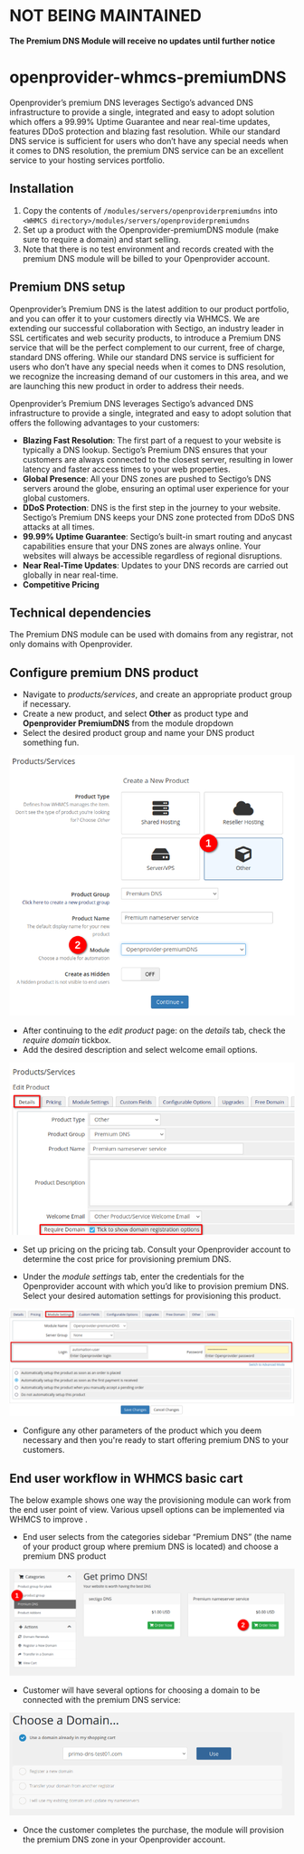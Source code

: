 # NOT BEING MAINTAINED

**The Premium DNS Module will receive no updates until further notice**

# openprovider-whmcs-premiumDNS 

Openprovider’s premium DNS leverages Sectigo’s advanced DNS infrastructure to provide a single, 
integrated and easy to adopt solution which offers a 99.99% Uptime Guarantee and near real-time updates, 
features DDoS protection and blazing fast resolution. While our standard DNS service is sufficient for 
users who don’t have any special needs when it comes to DNS resolution, the premium DNS service can be an excellent 
service to your hosting services portfolio.



## Installation

 1. Copy the contents of `/modules/servers/openproviderpremiumdns` into `<WHMCS directory>/modules/servers/openproviderpremiumdns` 
 2. Set up a product with the Openprovider-premiumDNS module (make sure to require a domain) and start selling.
 3. Note that there is no test environment and records created with the premium DNS module will be billed to your Openprovider account.



## Premium DNS setup

Openprovider’s Premium DNS is the latest addition to our product portfolio, and you can offer it to your customers directly via WHMCS. 
We are extending our successful collaboration with Sectigo, an industry leader in SSL certificates and web security products, 
to introduce a Premium DNS service that will be the perfect complement to our current, free of charge, standard DNS offering. 
While our standard DNS service is sufficient for users who don’t have any special needs when it comes to DNS resolution, 
we recognize the increasing demand of our customers in this area, and we are launching this new product in order to address their needs.

Openprovider’s Premium DNS leverages Sectigo’s advanced DNS infrastructure to provide a single, 
integrated and easy to adopt solution that offers the following advantages to your customers:

- **Blazing Fast Resolution**: The first part of a request to your website is typically a DNS lookup. Sectigo’s Premium DNS ensures that your customers are always connected to the closest server, resulting in lower latency and faster access times to your web properties.
- **Global Presence**: All your DNS zones are pushed to Sectigo’s DNS servers around the globe, ensuring an optimal user experience for your global customers.
- **DDoS Protection**: DNS is the first step in the journey to your website. Sectigo’s Premium DNS keeps your DNS zone protected from DDoS DNS attacks at all times.
- **99.99% Uptime Guarantee**: Sectigo’s built-in smart routing and anycast capabilities ensure that your DNS zones are always online. Your websites will always be accessible regardless of regional disruptions.
- **Near Real-Time Updates**: Updates to your DNS records are carried out globally in near real-time.
- **Competitive Pricing**



## Technical dependencies

The Premium DNS module can be used with domains from any registrar, not only domains with Openprovider. 



## Configure premium DNS product

- Navigate to *products/services*, and create an appropriate product group if necessary.
- Create a new product, and select **Other** as product type and **Openprovider PremiumDNS** from the module dropdown
- Select the desired product group and name your DNS product something fun.

![img](images/create_new_product_step1)

- After continuing to the *edit product* page: on the *details* tab, check the *require domain* tickbox.
- Add the desired description and select welcome email options.

![img](images/create_new_product_step2)



- Set up pricing on the pricing tab. Consult your Openprovider account to determine the cost price for provisioning premium DNS.

- Under the *module settings* tab, enter the credentials for the Openprovider account with which you’d like to provision premium DNS. Select your desired automation settings for provisioning this product.



![img](images/create_new_product_step3)

- Configure any other parameters of the product which you deem necessary and then you're ready to start offering premium DNS to your customers.



## End user workflow in WHMCS basic cart

The below example shows one way the provisioning module can work from the end user point of view. Various upsell options can be implemented via WHMCS to improve .

- End user selects from the categories sidebar “Premium DNS” (the name of your product group where premium DNS is located) and choose a premium DNS product

![img](images/end_user_workflow_step1)



- Customer will have several options for choosing a domain to be connected with the premium DNS service:



![img](images/end_user_workflow_step2)



- Once the customer completes the purchase, the module will provision the premium DNS zone in your Openprovider account. 
